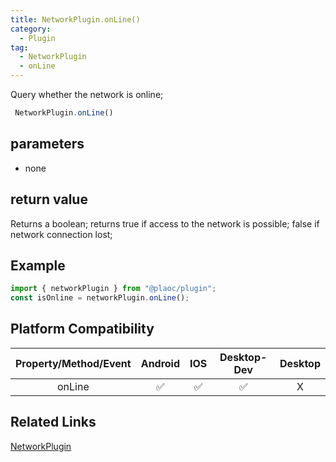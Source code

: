 ```yaml
---
title: NetworkPlugin.onLine()
category:
  - Plugin
tag:
  - NetworkPlugin
  - onLine
---
```


Query whether the network is online;

```js
 NetworkPlugin.onLine()
```

## parameters

  - none

## return value

  Returns a boolean; returns true if access to the network is possible;
  false if network connection lost;

## Example
```js
import { networkPlugin } from "@plaoc/plugin";
const isOnline = networkPlugin.onLine();
```

## Platform Compatibility

| Property/Method/Event| Android | IOS | Desktop-Dev | Desktop |
|:--------------------:|:-------:|:---:|:-----------:|:-------:|
| onLine               | ✅      | ✅  | ✅          | X       |

## Related Links

[NetworkPlugin](./index.md)


